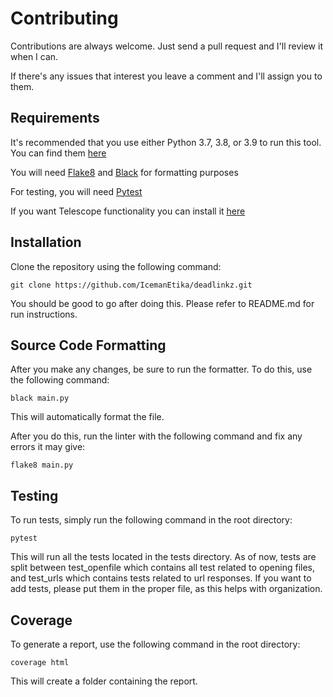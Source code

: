 # Contributing

Contributions are always welcome. Just send a pull request and I'll review it when I can.

If there's any issues that interest you leave a comment and I'll assign you to them.

## Requirements

It's recommended that you use either Python 3.7, 3.8, or 3.9 to run this tool. You can find them <a href="https://www.python.org/downloads/">here</a> 

You will need [Flake8](https://flake8.pycqa.org/en/latest/index.html) and [Black](https://pypi.org/project/black/) for formatting purposes

For testing, you will need [Pytest](https://docs.pytest.org/en/stable/getting-started.html) 

If you want Telescope functionality you can install it [here](https://github.com/Seneca-CDOT/telescope)

## Installation

Clone the repository using the following command:

`git clone https://github.com/IcemanEtika/deadlinkz.git`

You should be good to go after doing this. Please refer to README.md for run instructions.

## Source Code Formatting

After you make any changes, be sure to run the formatter. To do this, use the following command:

`black main.py`

This will automatically format the file.

After you do this, run the linter with the following command and fix any errors it may give:

`flake8 main.py`

## Testing

To run tests, simply run the following command in the root directory:

`pytest`

This will run all the tests located in the tests directory. As of now, tests are split between test_openfile
which contains all test related to opening files, and test_urls which contains tests related to url
responses. If you want to add tests, please put them in the proper file, as this helps with
organization. 

## Coverage

To generate a report, use the following command in the root directory:

`coverage html`

This will create a folder containing the report.
